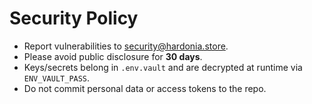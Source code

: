 # Security Policy

- Report vulnerabilities to security@hardonia.store.
- Please avoid public disclosure for **30 days**.
- Keys/secrets belong in `.env.vault` and are decrypted at runtime via `ENV_VAULT_PASS`.
- Do not commit personal data or access tokens to the repo.
